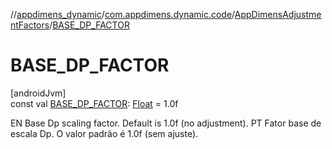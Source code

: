 //[appdimens_dynamic](../../../README.md)/[com.appdimens.dynamic.code](../README.md)/[AppDimensAdjustmentFactors](README.md)/[BASE_DP_FACTOR](-b-a-s-e_-d-p_-f-a-c-t-o-r.md)

# BASE_DP_FACTOR

[androidJvm]\
const val [BASE_DP_FACTOR](-b-a-s-e_-d-p_-f-a-c-t-o-r.md): [Float](https://kotlinlang.org/api/core/kotlin-stdlib/kotlin/-float/index.html) = 1.0f

EN Base Dp scaling factor. Default is 1.0f (no adjustment). PT Fator base de escala Dp. O valor padrão é 1.0f (sem ajuste).